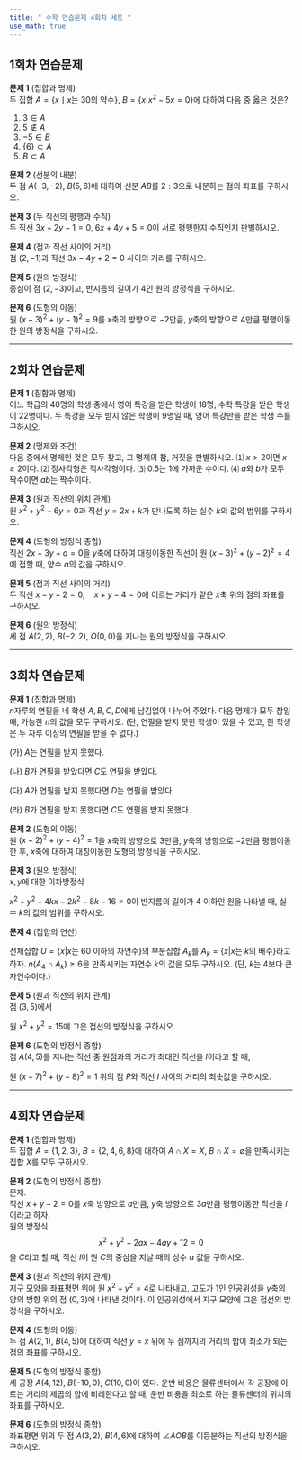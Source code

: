 ```yaml
---
title: " 수학 연습문제 4회차 세트 " 
use_math: true
---
```




## 1회차 연습문제

**문제 1** (집합과 명제)  
두 집합 $A=\lbrace x\mid x\text{는 }30\text{의 약수}\rbrace$, $B=\lbrace x|x^2-5x=0\rbrace$에 대하여 다음 중 옳은 것은?
1. $3\in A$
2. $5\not\in A$ 
3. $-5\in B$
4. $\lbrace 6\rbrace \subset A$
5. $B\subset A$

**문제 2** (선분의 내분)  
두 점 $A(-3, -2)$, $B(5, 6)$에 대하여 선분 $AB$를 $2:3$으로 내분하는 점의 좌표를 구하시오.

**문제 3** (두 직선의 평행과 수직)  
두 직선 $3x+2y-1=0$, $6x+4y+5=0$이 서로 평행한지 수직인지 판별하시오.

**문제 4** (점과 직선 사이의 거리)  
점 $(2, -1)$과 직선 $3x-4y+2=0$ 사이의 거리를 구하시오.

**문제 5** (원의 방정식)  
중심이 점 $(2, -3)$이고, 반지름의 길이가 $4$인 원의 방정식을 구하시오.

**문제 6** (도형의 이동)  
원 $(x-3)^2+(y-1)^2=9$를 $x$축의 방향으로 $-2$만큼, $y$축의 방향으로 $4$만큼 평행이동한 원의 방정식을 구하시오.

---

## 2회차 연습문제

**문제 1** (집합과 명제)  
어느 학급의 40명의 학생 중에서 영어 특강을 받은 학생이 18명, 수학 특강을 받은 학생이 22명이다. 두 특강을 모두 받지 않은 학생이 9명일 때, 영어 특강만을 받은 학생 수를 구하시오.



**문제 2** (명제와 조건)  
다음 중에서 명제인 것은 모두 찾고, 그 명제의 참, 거짓을 판별하시오.
⑴ $x>2$이면 $x\geq 2$이다.
⑵ 정사각형은 직사각형이다.
⑶ $0.5$는 $1$에 가까운 수이다.
⑷ $a$와 $b$가 모두 짝수이면 $ab$는 짝수이다.



**문제 3** (원과 직선의 위치 관계)  
원 $x^2+y^2-6y=0$과 직선 $y=2x+k$가 만나도록 하는 실수 $k$의 값의 범위를 구하시오.



**문제 4** (도형의 방정식 종합)  
직선 $2x-3y+a=0$을 $y$축에 대하여 대칭이동한 직선이 원 $(x-3)^2+(y-2)^2=4$에 접할 때, 양수 $a$의 값을 구하시오.


**문제 5** (점과 직선 사이의 거리)  
두 직선 $x - y + 2 = 0,\quad x + y - 4 = 0$에 이르는 거리가 같은 $x$축 위의 점의 좌표를 구하시오.



**문제 6** (원의 방정식)  
세 점 $A(2, 2)$, $B(-2, 2)$, $O(0, 0)$을 지나는 원의 방정식을 구하시오.


---

## 3회차 연습문제

**문제 1** (집합과 명제)  
$n$자루의 연필을 네 학생 $A, B, C, D$에게 남김없이 나누어 주었다. 다음 명제가 모두 참일 때, 가능한 $n$의 값을 모두 구하시오. (단, 연필을 받지 못한 학생이 있을 수 있고, 한 학생은 두 자루 이상의 연필을 받을 수 없다.)

(가) $A$는 연필을 받지 못했다.

(나) $B$가 연필을 받았다면 $C$도 연필을 받았다.

(다) $A$가 연필을 받지 못했다면 $D$는 연필을 받았다.

(라) $B$가 연필을 받지 못했다면 $C$도 연필을 받지 못했다.



**문제 2** (도형의 이동)  
원 $(x-2)^2+(y-4)^2=1$을 $x$축의 방향으로 $3$만큼, $y$축의 방향으로 $-2$만큼 평행이동한 후, $x$축에 대하여 대칭이동한 도형의 방정식을 구하시오.



**문제 3** (원의 방정식)  
$x, y$에 대한 이차방정식 

$x^2+y^2-4kx-2k^2-8k-16=0$이 반지름의 길이가 $4$ 이하인 원을 나타낼 때, 실수 $k$의 값의 범위를 구하시오.



**문제 4** (집합의 연산)  

전체집합 $U=\lbrace x|x\text{는 }60\text{ 이하의 자연수}\rbrace$의 부분집합 $A_k$를 $A_k=\lbrace x|x\text{는 }k\text{의 배수}\rbrace$라고 하자. $n(A_4\cap A_k)\geq 6$을 만족시키는 자연수 $k$의 값을 모두 구하시오. (단, $k$는 $4$보다 큰 자연수이다.)



**문제 5** (원과 직선의 위치 관계)  
점 $(3, 5)$에서  

원 $x^2+y^2=15$에 그은 접선의 방정식을 구하시오.



**문제 6** (도형의 방정식 종합)  
점 $A(4, 5)$를 지나는 직선 중 원점과의 거리가 최대인 직선을 $l$이라고 할 때, 

원 $(x-7)^2+(y-8)^2=1$ 위의 점 $P$와 직선 $l$ 사이의 거리의 최솟값을 구하시오.

---

## 4회차 연습문제

**문제 1** (집합과 명제)  
두 집합 $A=\lbrace 1, 2, 3\rbrace$, $B=\lbrace 2, 4, 6, 8\rbrace$에 대하여 $A\cap X=X$, $B\cap X=\emptyset$을 만족시키는 집합 $X$를 모두 구하시오.


**문제 2** (도형의 방정식 종합)  
문제.  
직선 $x + y - 2 = 0$를 $x$축 방향으로 $a$만큼, $y$축 방향으로 $3a$만큼 평행이동한 직선을 $l$이라고 하자.  
원의 방정식  
$$
x^2 + y^2 - 2ax - 4ay + 12 = 0
$$
을 $C$라고 할 때, 직선 $l$이 원 $C$의 중심을 지날 때의 상수 $a$ 값을 구하시오.


**문제 3** (원과 직선의 위치 관계)  
지구 모양을 좌표평면 위에 원 $x^2+y^2=4$로 나타내고, 고도가 $1$인 인공위성을 $y$축의 양의 방향 위의 점 $(0, 3)$에 나타낸 것이다. 이 인공위성에서 지구 모양에 그은 접선의 방정식을 구하시오.


**문제 4** (도형의 이동)  
두 점 $A(2, 1)$, $B(4, 5)$에 대하여 직선 $y=x$ 위에 두 점까지의 거리의 합이 최소가 되는 점의 좌표를 구하시오.


**문제 5** (도형의 방정식 종합)  
세 공장 $A(4, 12)$, $B(-10, 0)$, $C(10, 0)$이 있다. 운반 비용은 물류센터에서 각 공장에 이르는 거리의 제곱의 합에 비례한다고 할 때, 운반 비용을 최소로 하는 물류센터의 위치의 좌표를 구하시오.


**문제 6** (도형의 방정식 종합)  
좌표평면 위의 두 점 $A(3, 2)$, $B(4, 6)$에 대하여 $\angle AOB$를 이등분하는 직선의 방정식을 구하시오.